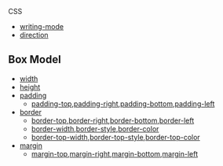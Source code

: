 CSS

* [writing-mode](https://developer.mozilla.org/en-US/docs/Web/CSS/writing-mode)
* [direction](https://developer.mozilla.org/en-US/docs/Web/CSS/direction)

## Box Model

* [width](https://developer.mozilla.org/zh-CN/docs/Web/CSS/width)
* [height](https://developer.mozilla.org/zh-CN/docs/Web/CSS/height)
* [padding](https://developer.mozilla.org/zh-CN/docs/Web/CSS/padding)
    - [padding-top](https://developer.mozilla.org/zh-CN/docs/Web/CSS/padding-top),[padding-right](https://developer.mozilla.org/zh-CN/docs/Web/CSS/padding-right),[padding-bottom](https://developer.mozilla.org/zh-CN/docs/Web/CSS/padding-bottom),[padding-left](https://developer.mozilla.org/zh-CN/docs/Web/CSS/padding-left)
* [border](https://developer.mozilla.org/zh-CN/docs/Web/CSS/border)
    - [border-top](https://developer.mozilla.org/zh-CN/docs/Web/CSS/border-top),[border-right](https://developer.mozilla.org/zh-CN/docs/Web/CSS/border-right),[border-bottom](https://developer.mozilla.org/zh-CN/docs/Web/CSS/border-bottom),[border-left](https://developer.mozilla.org/zh-CN/docs/Web/CSS/border-left)
    - [border-width](https://developer.mozilla.org/zh-CN/docs/Web/CSS/border-width),[border-style](https://developer.mozilla.org/zh-CN/docs/Web/CSS/border-style),[border-color](https://developer.mozilla.org/zh-CN/docs/Web/CSS/border-color)
    - [border-top-width](),[border-top-style](),[border-top-color]()
* [margin]()
    - [margin-top](),[margin-right](),[margin-bottom](),[margin-left]()